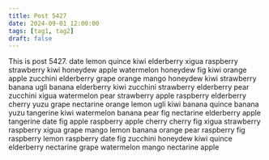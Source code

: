 ```yaml
---
title: Post 5427
date: 2024-09-01 12:00:00
tags: [tag1, tag2]
draft: false
---
```

This is post 5427.
date
lemon
quince
kiwi
elderberry
xigua
raspberry
strawberry
kiwi
honeydew
apple
watermelon
honeydew
fig
kiwi
orange
apple
zucchini
elderberry
grape
orange
mango
honeydew
kiwi
strawberry
banana
ugli
banana
elderberry
kiwi
zucchini
strawberry
elderberry
pear
zucchini
xigua
watermelon
pear
strawberry
apple
raspberry
elderberry
cherry
yuzu
grape
nectarine
orange
lemon
ugli
kiwi
banana
quince
banana
yuzu
tangerine
kiwi
watermelon
banana
pear
fig
nectarine
elderberry
apple
tangerine
date
fig
apple
raspberry
apple
cherry
cherry
fig
xigua
strawberry
raspberry
xigua
grape
mango
lemon
banana
orange
pear
raspberry
fig
raspberry
lemon
raspberry
date
fig
zucchini
honeydew
kiwi
quince
elderberry
nectarine
grape
watermelon
mango
nectarine
apple
